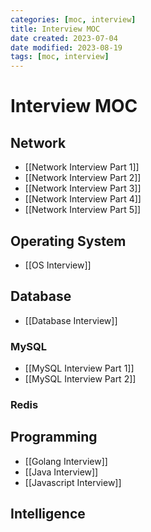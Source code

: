 ```yaml
---
categories: [moc, interview]
title: Interview MOC
date created: 2023-07-04
date modified: 2023-08-19
tags: [moc, interview]
---
```


# Interview MOC

## Network

- [[Network Interview Part 1]]
- [[Network Interview Part 2]]
- [[Network Interview Part 3]]
- [[Network Interview Part 4]]
- [[Network Interview Part 5]]

## Operating System

- [[OS Interview]]

## Database

- [[Database Interview]]

### MySQL

- [[MySQL Interview Part 1]]
- [[MySQL Interview Part 2]]

### Redis

## Programming

- [[Golang Interview]]
- [[Java Interview]]
- [[Javascript Interview]]

## Intelligence
